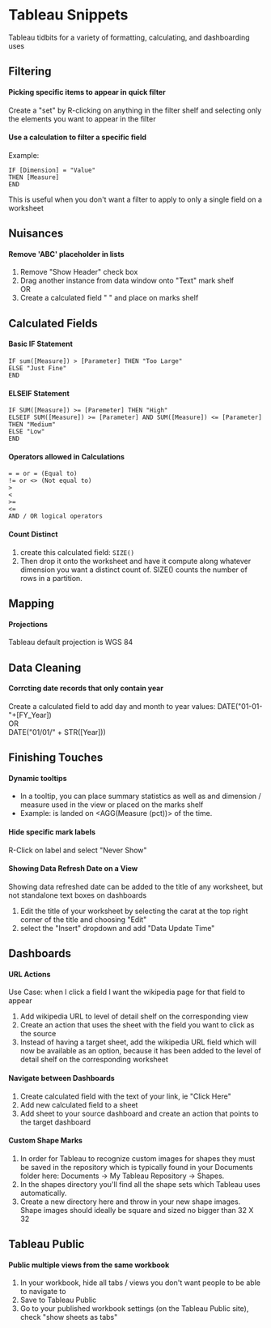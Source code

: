 Tableau Snippets
================

Tableau tidbits for a variety of formatting, calculating, and dashboarding uses

## Filtering

#### Picking specific items to appear in quick filter
Create a "set" by R-clicking on anything in the filter shelf and selecting only the elements you want to appear in the filter

#### Use a calculation to filter a specific field
Example:  
```
IF [Dimension] = "Value"
THEN [Measure]
END  
```  
This is useful when you don't want a filter to apply to only a single field on a worksheet

## Nuisances

#### Remove 'ABC' placeholder in lists
1. Remove "Show Header" check box
2. Drag another instance from data window onto "Text" mark shelf  
OR  
1. Create a calculated field " " and place on marks shelf

## Calculated Fields

#### Basic IF Statement

```
IF sum([Measure]) > [Parameter] THEN "Too Large"
ELSE "Just Fine"
END
```

#### ELSEIF Statement
```
IF SUM([Measure]) >= [Paremeter] THEN "High"
ELSEIF SUM([Measure]) >= [Parameter] AND SUM([Measure]) <= [Parameter] THEN "Medium"
ELSE "Low"
END
```

#### Operators allowed in Calculations
```
= = or = (Equal to)
!= or <> (Not equal to)
>
<
>=
<=
AND / OR logical operators
```

#### Count Distinct
1. create this calculated field: ```SIZE()```
2. Then drop it onto the worksheet and have it compute along whatever dimension you want a distinct count of. SIZE() counts the number of rows in a partition.

## Mapping

#### Projections
Tableau default projection is WGS 84

## Data Cleaning

#### Corrcting date records that only contain year 
Create a calculated field to add day and month to year values:
DATE("01-01-"+[FY_Year])  
OR  
DATE("01/01/" + STR([Year]))

## Finishing Touches

#### Dynamic tooltips
+ In a tooltip, you can place summary statistics as well as and dimension / measure used in the view or placed on the marks shelf
+ Example: <Dimension> is landed on <AGG(Measure (pct))> of the time.

#### Hide specific mark labels
R-Click on label and select "Never Show"

#### Showing Data Refresh Date on a View
Showing data refreshed date can be added to the title of any worksheet, but not standalone text boxes on dashboards

1. Edit the title of your worksheet by selecting the carat at the top right corner of the title and choosing "Edit" 
2. select the "Insert" dropdown and add "Data Update Time" 

## Dashboards

#### URL Actions
Use Case: when I click a field I want the wikipedia page for that field to appear

1. Add wikipedia URL to level of detail shelf on the corresponding view
2. Create an action that uses the sheet with the field you want to click as the source 
3. Instead of having a target sheet, add the wikipedia URL field which will now be available as an option, because it has been added to the level of detail shelf on the corresponding worksheet

#### Navigate between Dashboards
1. Create calculated field with the text of your link, ie "Click Here"
2. Add new calculated field to a sheet
3. Add sheet to your source dashboard and create an action that points to the target dashboard

#### Custom Shape Marks
1. In order for Tableau to recognize custom images for shapes they must be saved in the repository which is typically found in your Documents folder here: Documents -> My Tableau Repository -> Shapes.  
2. In the shapes directory you'll find all the shape sets which Tableau uses automatically.
3. Create a new directory here and throw in your new shape images. Shape images should ideally be square and sized no bigger than 32 X 32 

## Tableau Public

#### Public multiple views from the same workbook
1. In your workbook, hide all tabs / views you don't want people to be able to navigate to
2. Save to Tableau Public
3. Go to your published workbook settings (on the Tableau Public site), check "show sheets as tabs"
